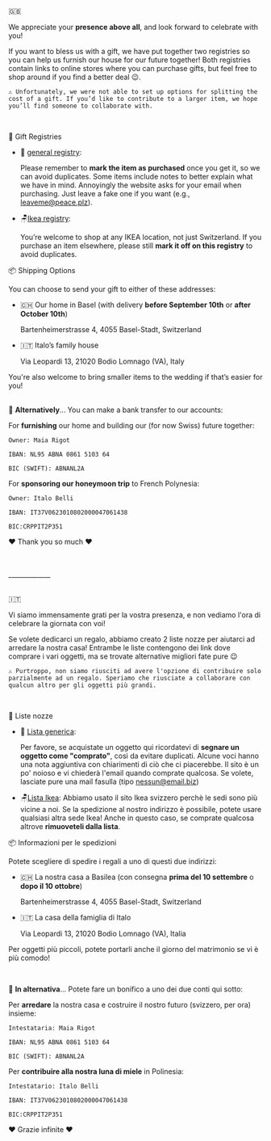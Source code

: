 <link rel="stylesheet" type="text/css" href="style.css">

🇬🇧


We appreciate your **presence above all**, and look forward to celebrate with you!

If you want to bless us with a gift, we have put together two registries so you can help us furnish our house for our future together! 
Both registries contain links to online stores where you can purchase gifts, but feel free to shop around if you find a better deal 😉.

    ⚠️ Unfortunately, we were not able to set up options for splitting the cost of a gift. If you’d like to contribute to a larger item, we hope you’ll find someone to collaborate with.

<br>

🎁 Gift Registries

- 🧾 [general registry](https://www.myregistry.com/giftlist/maia-italo-2025): 

  Please remember to **mark the item as purchased** once you get it, so we can avoid duplicates.
  Some items include notes to better explain what we have in mind.
  Annoyingly the website asks for your email when purchasing. Just leave a fake one if you want (e.g., leaveme@peace.plz).

- 🪑[Ikea registry](https://www.ikea.com/ch/en/gift-registry/guest/?id=93c31c66-dbeb-411c-b8e1-9f4b9b4c8902): 

  You’re welcome to shop at any IKEA location, not just Switzerland.
  If you purchase an item elsewhere, please still **mark it off on this registry** to avoid duplicates.

📦 Shipping Options
  
  You can choose to send your gift to either of these addresses:
  
  - 🇨🇭 Our home in Basel (with delivery **before September 10th** or **after October 10th**)

     Bartenheimerstrasse 4, 4055 Basel-Stadt, Switzerland


  - 🇮🇹 Italo’s family house

    Via Leopardi 13, 21020 Bodio Lomnago (VA), Italy

You're also welcome to bring smaller items to the wedding if that’s easier for you!
    <br>
    <br>


💸 **Alternatively**...
You can make a bank transfer to our accounts:

For **furnishing** our home and building our (for now Swiss) future together:
```
Owner: Maia Rigot

IBAN: NL95 ABNA 0861 5103 64

BIC (SWIFT): ABNANL2A
```
For **sponsoring our honeymoon trip** to French Polynesia:
```
Owner: Italo Belli

IBAN: IT37V0623010802000047061438

BIC:CRPPIT2P351
```

❤️ Thank you so much ❤️

<br>
<br>
_____________
<br>
<br>

🇮🇹 

Vi siamo immensamente grati per la vostra presenza, e non vediamo l'ora di celebrare la giornata con voi!

Se volete dedicarci un regalo, abbiamo creato 2 liste nozze per aiutarci ad arredare la nostra casa! Entrambe le liste contengono dei link dove comprare i vari oggetti, ma se trovate alternative migliori fate pure 😉

    ⚠️ Purtroppo, non siamo riusciti ad avere l'opzione di contribuire solo parzialmente ad un regalo. Speriamo che riusciate a collaborare con qualcun altro per gli oggetti più grandi.

<br>

🎁 Liste nozze

- 🧾 [Lista generica](https://www.myregistry.com/giftlist/maia-italo-2025): 

  Per favore, se acquistate un oggetto qui ricordatevi di **segnare un oggetto come "comprato"**, così da evitare duplicati.
  Alcune voci hanno una nota aggiuntiva con chiarimenti di ciò che ci piacerebbe.
  Il sito è un po' noioso e vi chiederà l'email quando comprate qualcosa. Se volete, lasciate pure una mail fasulla (tipo nessun@email.biz)

- 🪑[Lista Ikea](https://www.ikea.com/ch/en/gift-registry/guest/?id=93c31c66-dbeb-411c-b8e1-9f4b9b4c8902): 
  Abbiamo usato il sito Ikea svizzero perchè le sedi sono più vicine a noi. Se la spedizione al nostro indirizzo è possibile, potete usare qualsiasi altra sede Ikea!
  Anche in questo caso, se comprate qualcosa altrove **rimuoveteli dalla lista**.


📦 Informazioni per le spedizioni

  Potete scegliere di spedire i regali a uno di questi due indirizzi:
  
  - 🇨🇭 La nostra casa a Basilea (con consegna **prima del 10 settembre** o **dopo il 10 ottobre**)

     Bartenheimerstrasse 4, 4055 Basel-Stadt, Switzerland


  - 🇮🇹 La casa della famiglia di Italo

    Via Leopardi 13, 21020 Bodio Lomnago (VA), Italia

Per oggetti più piccoli, potete portarli anche il giorno del matrimonio se vi è più comodo!

<br>


💸 **In alternativa**...
Potete fare un bonifico a uno dei due conti qui sotto:

Per **arredare** la nostra casa e costruire il nostro futuro (svizzero, per ora) insieme:
```
Intestataria: Maia Rigot

IBAN: NL95 ABNA 0861 5103 64

BIC (SWIFT): ABNANL2A
```
Per **contribuire alla nostra luna di miele** in Polinesia:
```
Intestatario: Italo Belli

IBAN: IT37V0623010802000047061438

BIC:CRPPIT2P351
```

❤️ Grazie infinite ❤️
